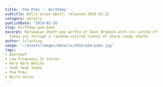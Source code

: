 ```yaml
---
title: 'Pom Poko :: Birthday'
subtitle: Bella Union &bull; released 2019-02-22
category: details
publishDate: '2019-02-26'
slug: birthday-pom-poko
excerpt: Norwegian death pop worthy of Dave Brubeck with its catchy off-meter hooks
  takes you through a rainbow-colored tunnel of sharp candy shards.
author: jclacking
image: "~/assets/images/details/2019/pom-poko.jpg"
tags:
- Deerhoof
- Low Frequency In Stereo
- Kero Kero Bonito
- Yeah Yeah Yeahs
- Pom Poko
- Bella Union
---
```



